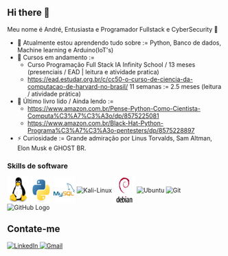 ## Hi there 👋 
Meu nome é André, Entusiasta e Programador Fullstack e CyberSecurity 🐧

- 🌱 Atualmente estou aprendendo tudo sobre := Python, Banco de dados, Machine learning e Arduino(IoT's)
- 🎯 Cursos em andamento :=
  * Curso Programação Full Stack IA Infinity School / 13 meses (presenciais / EAD | leitura e atividade pratica)
  * https://ead.estudar.org.br/c/cc50-o-curso-de-ciencia-da-computacao-de-harvard-no-brasil/ 11 semanas := 2.5 meses (leitura / atividade prática)
- 📖 Último livro lido / Ainda lendo :=
  * https://www.amazon.com.br/Pense-Python-Como-Cientista-Computa%C3%A7%C3%A3o/dp/8575225081
  * https://www.amazon.com.br/Black-Hat-Python-Programa%C3%A7%C3%A3o-pentesters/dp/8575228897 
- ⚡️ Curiosidade := Grande admiração por Linus Torvalds, Sam Altman, Elon Musk e GHOST BR.

<div class="skills-container">
    <h3>Skills de software</h3>
    <img align="center" alt="Linux" height="60" width="50" src="https://raw.githubusercontent.com/devicons/devicon/master/icons/linux/linux-original.svg">
    <img align="center" alt="Python" height="60" width="50" src="https://raw.githubusercontent.com/devicons/devicon/master/icons/python/python-original.svg">
    <img align="center" alt="MySQL" height="60" width="50" src="https://raw.githubusercontent.com/devicons/devicon/master/icons/mysql/mysql-original-wordmark.svg">
    <img align="center" alt="Kali-Linux" height="60" width="50" src="https://www.kali.org/images/kali-logo.svg">
    <img align="center" alt="Debian" height="60" width="50" src="https://raw.githubusercontent.com/devicons/devicon/master/icons/debian/debian-original-wordmark.svg">
    <img align="center" alt="Ubuntu" height="60" width="50" src="https://assets.ubuntu.com/v1/29985a98-ubuntu-logo32.png">
    <img align="center" alt="Git" height="60" width="50" src="https://img.icons8.com/color/452/git.png">
    <img align="center" alt="GitHub Logo" height="60" width="50" src="https://github.com/fluidicon.png">
</div>

<div class="contact">
    <h2>Contate-me</h2>
    <a href="https://www.linkedin.com/in/andr%C3%A9-messias-bomfim-santa-rosa-22026b337/" target="_blank">
        <img src="https://img.shields.io/badge/-LinkedIn-%230077B5?style=for-the-badge&logo=linkedin&logoColor=white" alt="LinkedIn">
    </a>
    <a href="https://mail.google.com/mail/?view=cm&fs=1&to=bomfimsantarosa@gmail.com" target="_blank">
        <img src="https://img.shields.io/badge/-Gmail-%23D14836?style=for-the-badge&logo=gmail&logoColor=white" alt="Gmail">
    </a>
</div>
